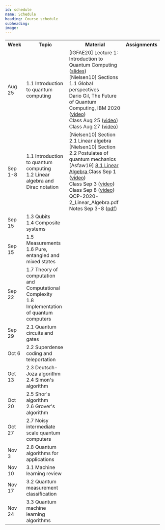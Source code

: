 ```yaml
---
id: schedule
name: Schedule
heading: Course schedule
subheading: 
image: 
---
```

<table class="table table-condensed">
	<tbody>
		<tr>
			<th>Week</th>
			<th>Topic</th>
			<th>Material</th>
			<th>Assignments</th>
		</tr>
		<tr>
			<td>Aug 25</td>
			<td>1.1 Introduction to quantum computing		
			</td>
			<td>
				[IGFAE20]  Lecture 1: Introduction to Quantum Computing (<a href= "https://indico.cern.ch/event/865287/attachments/1971786/3280301/Lecture_1_v1.pdf">slides</a>)<br>
				[Nielsen10] Sections 1.1 Global perspectives<br>
				Dario Gil, The Future of Quantum Computing, IBM 2020 (<a href= "https://www.youtube.com/watch?v=zOGNoDO7mcU">video</a>)<br>
				Class Aug 25 (<a href= "https://drive.google.com/file/d/1NvMS55DF7dQX2OmcE00M9TEo2Jk912ib/view?usp=sharing">video</a>)<br>
				Class Aug 27 (<a href= "https://drive.google.com/file/d/1Oy9ENqFP6FTe3NPwvvDwZEsez3Eyt0oa/view?usp=sharing">video</a>)<br>
			</td>
			<td>
			</td>
		</tr>
		<tr>
			<td>Sep 1-8</td>
			<td>
				1.1 Introduction to quantum computing <br>
				1.2 Linear algebra and Dirac notation
			</td>
			<td>
				[Nielsen10] Section 2.1 Linear algebra<br>
				[Nielsen10] Section 2.2 Postulates of quantum mechanics<br>
				[Asfaw19] <a href="https://qiskit.org/textbook/ch-appendix/linear_algebra.html"> 8.1 Linear Algebra </a>
				Class Sep 1 (<a href= "https://drive.google.com/file/d/1CDasHChvAUT1gDNEj-1qF2JqA07aP4SN/view?usp=sharing">video</a>)<br>
				Class Sep 3 (<a href= "https://drive.google.com/file/d/1Q_SP3r4qD3eTQyc5aRO6DjFSZitMEuYq/view?usp=sharing">video</a>)<br>
				Class Sep 8 (<a href= "https://drive.google.com/file/d/1ZTTQWkqM7OlFhVTBSpWMhmuwsfl_-Dqk/view?usp=sharing">video</a>)<br>
				QCP-2020-2_Linear_Algebra.pdf
				Notes Sep 3-8 (<a href= "QCP-2020-2_Linear_Algebra.pdf">pdf</a>)
			</td>
			<td>
			</td>
		</tr>
		<tr>
			<td>Sep 15</td>
			<td>
				1.3 Qubits <br>
				1.4 Composite systems 
			</td>
			<td>
			</td>
			<td>
			</td>
		</tr>
		<tr>
			<td>Sep 15</td>
			<td>
				1.5 Measurements <br>
				1.6 Pure, entangled and mixed states
			</td>
			<td>
			</td>
			<td>
			</td>
		</tr>
		<tr>
			<td>Sep 22</td>
			<td>
				1.7 Theory of computation and Computational Complexity <br>
				1.8 Implementation of quantum computers	
			</td>
			<td>
			</td>
			<td>
			</td>
		</tr>
		<tr>
			<td>Sep 29</td>
			<td>
				2.1 Quantum circuits and gates
			</td>
			<td>
			</td>
			<td>
			</td>
		</tr>
		<tr>
			<td>Oct 6</td>
			<td>
				2.2 Superdense coding and teleportation
			</td>
			<td>
			</td>
			<td>
			</td>
		</tr>
		<tr>
			<td>Oct 13</td>
			<td>
				2.3 Deutsch-Joza algorithm<br>
				2.4 Simon's algorithm
			</td>
			<td>
			</td>
			<td>
			</td>
		</tr>
		<tr>
			<td>Oct 20</td>
			<td>
			2.5 Shor's algorithm <br>
			2.6 Grover's algorithm
			</td>
			<td>
			</td>
			<td>
			</td>
		</tr>
		<tr>
			<td>Oct 27</td>
			<td>
				2.7 Noisy intermediate scale quantum computers<br>
			</td>
			<td>
			</td>
			<td>
			</td>
		</tr>
		<tr>
			<td>Nov 3</td>
			<td>
				2.8 Quantum algorithms for applications
			</td>
			<td>
			</td>
			<td>
			</td>
		</tr>
		<tr>
			<td>Nov 10</td>
			<td>
				3.1 Machine learning review
			</td>
			<td>
			</td>
			<td>
			</td>
		</tr>
		<tr>
			<td>Nov 17</td>
			<td>
				3.2 Quantum measurement classification
			</td>
			<td>
			</td>
			<td>
			</td>
		</tr>
		<tr>
			<td>Nov 24</td>
			<td>
				3.3 Quantum machine learning algorithms
			</td>
			<td>
			</td>
			<td>
			</td>
		</tr>
	</tbody>
</table>
